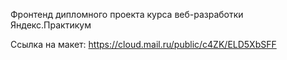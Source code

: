 Фронтенд дипломного проекта курса веб-разработки Яндекс.Практикум

Ссылка на макет: https://cloud.mail.ru/public/c4ZK/ELD5XbSFF